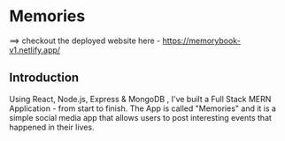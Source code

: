 # Memories

==> checkout the deployed website here - https://memorybook-v1.netlify.app/

## Introduction

Using React, Node.js, Express & MongoDB , I've built a Full Stack MERN Application - from start to finish. The App is called "Memories" and it is a simple social media app that allows users to post interesting events that happened in their lives.
